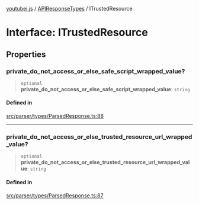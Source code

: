 [youtubei.js](../../../README.md) / [APIResponseTypes](../README.md) / ITrustedResource

# Interface: ITrustedResource

## Properties

### private\_do\_not\_access\_or\_else\_safe\_script\_wrapped\_value?

> `optional` **private\_do\_not\_access\_or\_else\_safe\_script\_wrapped\_value**: `string`

#### Defined in

[src/parser/types/ParsedResponse.ts:88](https://github.com/LuanRT/YouTube.js/blob/4ae0cc5c523a2080e68d6c0c1437c78fe318ea30/src/parser/types/ParsedResponse.ts#L88)

***

### private\_do\_not\_access\_or\_else\_trusted\_resource\_url\_wrapped\_value?

> `optional` **private\_do\_not\_access\_or\_else\_trusted\_resource\_url\_wrapped\_value**: `string`

#### Defined in

[src/parser/types/ParsedResponse.ts:87](https://github.com/LuanRT/YouTube.js/blob/4ae0cc5c523a2080e68d6c0c1437c78fe318ea30/src/parser/types/ParsedResponse.ts#L87)
